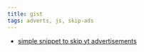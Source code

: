 ```yaml
---
title: gist
tags: adverts, js, skip-ads
---
```


<ul>
    <li>
        <a href="https://gist.github.com/nchikkam/0a10e9bd08b32e8c79fafe9fc410e379">
            simple snippet to skip yt advertisements
        </a>
    </li>
</ul>